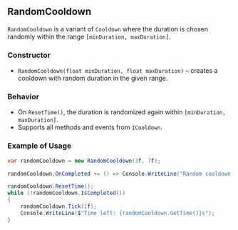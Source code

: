 
## RandomCooldown
`RandomCooldown` is a variant of `Cooldown` where the duration is chosen randomly
within the range `[minDuration, maxDuration]`.
### Constructor
- `RandomCooldown(float minDuration, float maxDuration)` – creates a cooldown with random duration in the given range.
### Behavior
- On `ResetTime()`, the duration is randomized again within `[minDuration, maxDuration]`.
- Supports all methods and events from `ICooldown`.
### Example of Usage
```csharp
var randomCooldown = new RandomCooldown(3f, 7f);

randomCooldown.OnCompleted += () => Console.WriteLine("Random cooldown expired!");

randomCooldown.ResetTime();
while (!randomCooldown.IsCompleted())
{
    randomCooldown.Tick(1f);
    Console.WriteLine($"Time left: {randomCooldown.GetTime()}s");
}
```